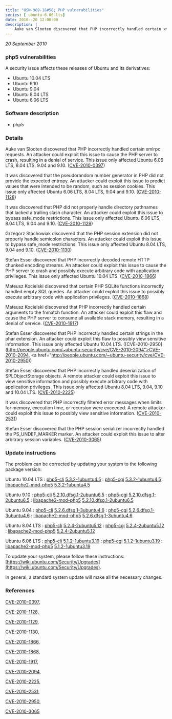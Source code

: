 ```yaml
---
title: "USN-989-1&#58; PHP vulnerabilities"
series: [ ubuntu-6.06-lts]
date: 2010--20 12:00:00
description: |
    Auke van Slooten discovered that PHP incorrectly handled certain xmlrpc requests. An attacker could exploit this issue to cause the PHP server to crash, resulting in a denial of service. This issue only affected Ubuntu 6.06 LTS, 8.04 LTS, 9.04 and 9.10. ([CVE-2010-0397](http://people.ubuntu.com/~ubuntu-security/cve/CVE-2010-0397))
--- 
```

 
 

*20 September 2010*

### php5 vulnerabilities

A security issue affects these releases of Ubuntu and its derivatives:

* Ubuntu 10.04 LTS
* Ubuntu 9.10
* Ubuntu 9.04
* Ubuntu 8.04 LTS
* Ubuntu 6.06 LTS

### Software description

* php5 

### Details

Auke van Slooten discovered that PHP incorrectly handled certain xmlrpc requests. An attacker could exploit this issue to cause the PHP server to crash, resulting in a denial of service. This issue only affected Ubuntu 6.06 LTS, 8.04 LTS, 9.04 and 9.10. ([CVE-2010-0397](http://people.ubuntu.com/~ubuntu-security/cve/CVE-2010-0397))

It was discovered that the pseudorandom number generator in PHP did not provide the expected entropy. An attacker could exploit this issue to predict values that were intended to be random, such as session cookies. This issue only affected Ubuntu 6.06 LTS, 8.04 LTS, 9.04 and 9.10. ([CVE-2010-1128](http://people.ubuntu.com/~ubuntu-security/cve/CVE-2010-1128))

It was discovered that PHP did not properly handle directory pathnames that lacked a trailing slash character. An attacker could exploit this issue to bypass safe_mode restrictions. This issue only affected Ubuntu 6.06 LTS, 8.04 LTS, 9.04 and 9.10. ([CVE-2010-1129](http://people.ubuntu.com/~ubuntu-security/cve/CVE-2010-1129))

Grzegorz Stachowiak discovered that the PHP session extension did not properly handle semicolon characters. An attacker could exploit this issue to bypass safe_mode restrictions. This issue only affected Ubuntu 8.04 LTS, 9.04 and 9.10. ([CVE-2010-1130](http://people.ubuntu.com/~ubuntu-security/cve/CVE-2010-1130))

Stefan Esser discovered that PHP incorrectly decoded remote HTTP chunked encoding streams. An attacker could exploit this issue to cause the PHP server to crash and possibly execute arbitrary code with application privileges. This issue only affected Ubuntu 10.04 LTS. ([CVE-2010-1866](http://people.ubuntu.com/~ubuntu-security/cve/CVE-2010-1866))

Mateusz Kocielski discovered that certain PHP SQLite functions incorrectly handled empty SQL queries. An attacker could exploit this issue to possibly execute arbitrary code with application privileges. ([CVE-2010-1868](http://people.ubuntu.com/~ubuntu-security/cve/CVE-2010-1868))

Mateusz Kocielski discovered that PHP incorrectly handled certain arguments to the fnmatch function. An attacker could exploit this flaw and cause the PHP server to consume all available stack memory, resulting in a denial of service. ([CVE-2010-1917](http://people.ubuntu.com/~ubuntu-security/cve/CVE-2010-1917))

Stefan Esser discovered that PHP incorrectly handled certain strings in the phar extension. An attacker could exploit this flaw to possibly view sensitive information. This issue only affected Ubuntu 10.04 LTS. ([CVE-2010-2950](http://people.ubuntu.com/~ubuntu-security/cve/CVE-2010-2094">CVE-2010-2094</a>, <a href="http://people.ubuntu.com/~ubuntu-security/cve/CVE-2010-2950))

Stefan Esser discovered that PHP incorrectly handled deserialization of SPLObjectStorage objects. A remote attacker could exploit this issue to view sensitive information and possibly execute arbitrary code with application privileges. This issue only affected Ubuntu 8.04 LTS, 9.04, 9.10 and 10.04 LTS. ([CVE-2010-2225](http://people.ubuntu.com/~ubuntu-security/cve/CVE-2010-2225))

It was discovered that PHP incorrectly filtered error messages when limits for memory, execution time, or recursion were exceeded. A remote attacker could exploit this issue to possibly view sensitive information. ([CVE-2010-2531](http://people.ubuntu.com/~ubuntu-security/cve/CVE-2010-2531))

Stefan Esser discovered that the PHP session serializer incorrectly handled the PS_UNDEF_MARKER marker. An attacker could exploit this issue to alter arbitrary session variables. ([CVE-2010-3065](http://people.ubuntu.com/~ubuntu-security/cve/CVE-2010-3065)) 

### Update instructions

The problem can be corrected by updating your system to the following package version:

Ubuntu 10.04 LTS
 : [php5-cli](https://launchpad.net/ubuntu/+source/php5) <span> [5.3.2-1ubuntu4.5](https://launchpad.net/ubuntu/+source/php5/5.3.2-1ubuntu4.5) </span> 
 : [php5-cgi](https://launchpad.net/ubuntu/+source/php5) <span> [5.3.2-1ubuntu4.5](https://launchpad.net/ubuntu/+source/php5/5.3.2-1ubuntu4.5) </span> 
 : [libapache2-mod-php5](https://launchpad.net/ubuntu/+source/php5) <span> [5.3.2-1ubuntu4.5](https://launchpad.net/ubuntu/+source/php5/5.3.2-1ubuntu4.5) </span> 

Ubuntu 9.10
 : [php5-cli](https://launchpad.net/ubuntu/+source/php5) <span> [5.2.10.dfsg.1-2ubuntu6.5](https://launchpad.net/ubuntu/+source/php5/5.2.10.dfsg.1-2ubuntu6.5) </span> 
 : [php5-cgi](https://launchpad.net/ubuntu/+source/php5) <span> [5.2.10.dfsg.1-2ubuntu6.5](https://launchpad.net/ubuntu/+source/php5/5.2.10.dfsg.1-2ubuntu6.5) </span> 
 : [libapache2-mod-php5](https://launchpad.net/ubuntu/+source/php5) <span> [5.2.10.dfsg.1-2ubuntu6.5](https://launchpad.net/ubuntu/+source/php5/5.2.10.dfsg.1-2ubuntu6.5) </span> 

Ubuntu 9.04
 : [php5-cli](https://launchpad.net/ubuntu/+source/php5) <span> [5.2.6.dfsg.1-3ubuntu4.6](https://launchpad.net/ubuntu/+source/php5/5.2.6.dfsg.1-3ubuntu4.6) </span> 
 : [php5-cgi](https://launchpad.net/ubuntu/+source/php5) <span> [5.2.6.dfsg.1-3ubuntu4.6](https://launchpad.net/ubuntu/+source/php5/5.2.6.dfsg.1-3ubuntu4.6) </span> 
 : [libapache2-mod-php5](https://launchpad.net/ubuntu/+source/php5) <span> [5.2.6.dfsg.1-3ubuntu4.6](https://launchpad.net/ubuntu/+source/php5/5.2.6.dfsg.1-3ubuntu4.6) </span> 

Ubuntu 8.04 LTS
 : [php5-cli](https://launchpad.net/ubuntu/+source/php5) <span> [5.2.4-2ubuntu5.12](https://launchpad.net/ubuntu/+source/php5/5.2.4-2ubuntu5.12) </span> 
 : [php5-cgi](https://launchpad.net/ubuntu/+source/php5) <span> [5.2.4-2ubuntu5.12](https://launchpad.net/ubuntu/+source/php5/5.2.4-2ubuntu5.12) </span> 
 : [libapache2-mod-php5](https://launchpad.net/ubuntu/+source/php5) <span> [5.2.4-2ubuntu5.12](https://launchpad.net/ubuntu/+source/php5/5.2.4-2ubuntu5.12) </span> 

Ubuntu 6.06 LTS
 : [php5-cli](https://launchpad.net/ubuntu/+source/php5) <span> [5.1.2-1ubuntu3.19](https://launchpad.net/ubuntu/+source/php5/5.1.2-1ubuntu3.19) </span> 
 : [php5-cgi](https://launchpad.net/ubuntu/+source/php5) <span> [5.1.2-1ubuntu3.19](https://launchpad.net/ubuntu/+source/php5/5.1.2-1ubuntu3.19) </span> 
 : [libapache2-mod-php5](https://launchpad.net/ubuntu/+source/php5) <span> [5.1.2-1ubuntu3.19](https://launchpad.net/ubuntu/+source/php5/5.1.2-1ubuntu3.19) </span> 

To update your system, please follow these instructions: [https://wiki.ubuntu.com/Security/Upgrades](https://wiki.ubuntu.com/Security/Upgrades).

In general, a standard system update will make all the necessary changes. 

### References

 
 [CVE-2010-0397](http://people.ubuntu.com/~ubuntu-security/cve/CVE-2010-0397), 

 [CVE-2010-1128](http://people.ubuntu.com/~ubuntu-security/cve/CVE-2010-1128), 

 [CVE-2010-1129](http://people.ubuntu.com/~ubuntu-security/cve/CVE-2010-1129), 

 [CVE-2010-1130](http://people.ubuntu.com/~ubuntu-security/cve/CVE-2010-1130), 

 [CVE-2010-1866](http://people.ubuntu.com/~ubuntu-security/cve/CVE-2010-1866), 

 [CVE-2010-1868](http://people.ubuntu.com/~ubuntu-security/cve/CVE-2010-1868), 

 [CVE-2010-1917](http://people.ubuntu.com/~ubuntu-security/cve/CVE-2010-1917), 

 [CVE-2010-2094](http://people.ubuntu.com/~ubuntu-security/cve/CVE-2010-2094), 

 [CVE-2010-2225](http://people.ubuntu.com/~ubuntu-security/cve/CVE-2010-2225), 

 [CVE-2010-2531](http://people.ubuntu.com/~ubuntu-security/cve/CVE-2010-2531), 

 [CVE-2010-2950](http://people.ubuntu.com/~ubuntu-security/cve/CVE-2010-2950), 

 [CVE-2010-3065](http://people.ubuntu.com/~ubuntu-security/cve/CVE-2010-3065)
 

